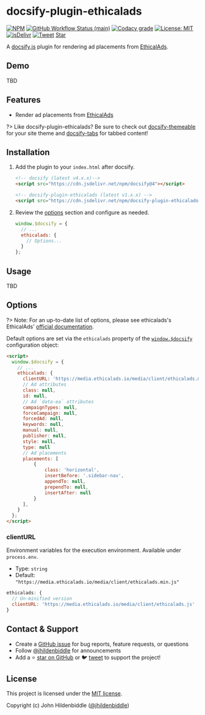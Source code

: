 # docsify-plugin-ethicalads

[![NPM](https://img.shields.io/npm/v/docsify-plugin-ethicalads.svg?style=flat-square)](https://www.npmjs.com/package/docsify-plugin-ethicalads)
[![GitHub Workflow Status (main)](https://img.shields.io/github/workflow/status/jhildenbiddle/docsify-plugin-ethicalads/Build/main?label=checks&style=flat-square)](https://github.com/jhildenbiddle/docsify-plugin-ethicalads/actions?query=branch%3Amain+)
[![Codacy grade](https://img.shields.io/codacy/grade/63c04a45757e46c78e4e01c99346548c.svg?style=flat-square)](https://app.codacy.com/gh/jhildenbiddle/docsify-plugin-ethicalads/dashboard)
[![License: MIT](https://img.shields.io/badge/License-MIT-yellow.svg?style=flat-square)](https://github.com/jhildenbiddle/docsify-plugin-ethicalads/blob/main/LICENSE)
[![jsDelivr](https://data.jsdelivr.com/v1/package/npm/docsify-plugin-ethicalads/badge)](https://www.jsdelivr.com/package/npm/docsify-plugin-ethicalads)
[![Tweet](https://img.shields.io/twitter/url/http/shields.io.svg?style=social)](https://twitter.com/intent/tweet?url=https%3A%2F%2Fgithub.com%2Fjhildenbiddle%2Fdocsify-plugin-ethicalads&hashtags=docsify,developers,frontend,plugin)
<a class="github-button" href="https://github.com/jhildenbiddle/docsify-plugin-ethicalads" data-icon="octicon-star" data-show-count="true" aria-label="Star jhildenbiddle/docsify-plugin-ethicalads on GitHub">Star</a>

A [docsify.js](https://docsify.js.org) plugin for rendering ad placements from [EthicalAds](https://www.ethicalads.io/).

## Demo

TBD

## Features

- Render ad placements from [EthicalAds](https://www.ethicalads.io/)

?> Like docsify-plugin-ethicalads? Be sure to check out [docsify-themeable](https://jhildenbiddle.github.io/docsify-themeable) for your site theme and [docsify-tabs](https://jhildenbiddle.github.io/docsify-tabs/) for tabbed content!

## Installation

1. Add the plugin to your `index.html` after docsify.

   ```html
   <!-- docsify (latest v4.x.x)-->
   <script src="https://cdn.jsdelivr.net/npm/docsify@4"></script>

   <!-- docsify-plugin-ethicalads (latest v1.x.x) -->
   <script src="https://cdn.jsdelivr.net/npm/docsify-plugin-ethicalads@1"></script>
   ```

1. Review the [options](#options) section and configure as needed.

   ```javascript
   window.$docsify = {
     // ...
     ethicalads: {
       // Options...
     }
   };
   ```

## Usage

TBD

## Options

?> Note: For an up-to-date list of options, please see ethicalads's EthicalAds' [official documentation](https://ethical-ad-client.readthedocs.io/).

Default options are set via the `ethicalads` property of the [`window.$docsify`](https://docsify.js.org/#/configuration) configuration object:

```html
<script>
  window.$docsify = {
    // ...
    ethicalads: {
      clientURL: 'https://media.ethicalads.io/media/client/ethicalads.min.js',
      // Ad attributes
      class: null,
      id: null,
      // Ad `data-ea` attributes
      campaignTypes: null,
      forceCampaign: null,
      forcedAd: null,
      keywords: null,
      manual: null,
      publisher: null,
      style: null,
      type: null
      // Ad placements
      placements: [
          {
              class: 'horizontal',
              insertBefore: '.sidebar-nav',
              appendTo: null,
              prependTo: null,
              insertAfter: null
          }
      ],
    }
  };
</script>
```

### clientURL

Environment variables for the execution environment. Available under `process.env`.

- Type: `string`
- Default: `"https://media.ethicalads.io/media/client/ethicalads.min.js"`

```javascript
ethicalads: {
  // Un-minified version
  clientURL: 'https://media.ethicalads.io/media/client/ethicalads.js'
}
```

## Contact & Support

- Create a [GitHub issue](https://github.com/jhildenbiddle/docsify-plugin-ethicalads/issues) for bug reports, feature requests, or questions
- Follow [@jhildenbiddle](https://twitter.com/jhildenbiddle) for announcements
- Add a ⭐️ [star on GitHub](https://github.com/jhildenbiddle/docsify-plugin-ethicalads) or 🐦 [tweet](https://twitter.com/intent/tweet?url=https%3A%2F%2Fgithub.com%2Fjhildenbiddle%2Fdocsify-plugin-ethicalads&hashtags=docsify,developers,frontend,javascript) to support the project!

## License

This project is licensed under the [MIT license](https://github.com/jhildenbiddle/docsify-plugin-ethicalads/blob/main/LICENSE).

Copyright (c) John Hildenbiddle ([@jhildenbiddle](https://twitter.com/jhildenbiddle))

<!-- GitHub Buttons -->
<script async defer src="https://buttons.github.io/buttons.js"></script>
